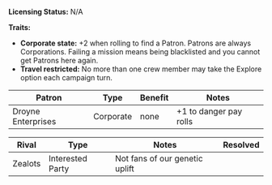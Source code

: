 **Licensing Status:** N/A

**Traits:**

* **Corporate state:** +2 when rolling to find a Patron. Patrons are always Corporations. Failing a mission means being blacklisted and you cannot get Patrons here again.
* **Travel restricted:** No more than one crew member may take the Explore option each campaign turn.

| Patron             | Type      | Benefit | Notes                  |
| ------------------ | --------- | ------- | ---------------------- |
| Droyne Enterprises | Corporate | none    | +1 to danger pay rolls |

| Rival   | Type             | Notes                          | Resolved |
| ------- | ---------------- | ------------------------------ | -------- |
| Zealots | Interested Party | Not fans of our genetic uplift |          |
